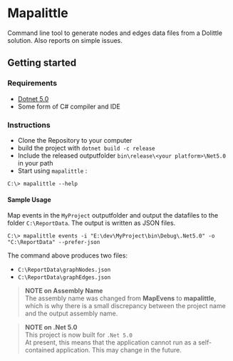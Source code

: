 # Mapalittle
Command line tool to generate nodes and edges data files from a Dolittle solution. Also reports on simple issues.

## Getting started

### Requirements
- [Dotnet 5.0](https://dotnet.microsoft.com/download/dotnet/5.0)
- Some form of C# compiler and IDE

### Instructions
- Clone the Repository to your computer
- build the project with `dotnet build -c release`
- Include the released outputfolder `bin\release\<your platform>\Net5.0` in your path
- Start using `mapalittle` :
```
C:\> mapalittle --help
```

#### Sample Usage
Map events in the `MyProject` outputfolder and output the datafiles to the folder `C:\ReportData`. The output is written as JSON files.
```
C:\> mapalittle events -i "E:\dev\MyProject\bin\Debug\.Net5.0" -o "C:\ReportData" --prefer-json
```
The command above produces two files: 
* `C:\ReportData\graphNodes.json`
* `C:\ReportData\graphEdges.json`

> **NOTE on Assembly Name** <br />
> The assembly name was changed from **MapEvens** to **mapalittle**, which is why there is a small discrepancy between the project name and the output assembly name. <br />

> **NOTE on .Net 5.0** <br />
> This project is now built for `.Net 5.0` <br />
> At present, this means that the application cannot run as a self-contained application. This may change in the future.
